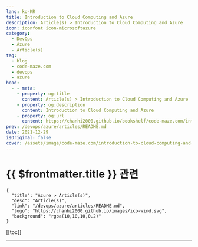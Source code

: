 ```yaml
---
lang: ko-KR
title: Introduction to Cloud Computing and Azure
description: Article(s) > Introduction to Cloud Computing and Azure
icon: iconfont icon-microsoftazure
category: 
  - DevOps
  - Azure
  - Article(s)
tag: 
  - blog
  - code-maze.com
  - devops
  - azure
head:  
  - - meta:
    - property: og:title
      content: Article(s) > Introduction to Cloud Computing and Azure
    - property: og:description
      content: Introduction to Cloud Computing and Azure
    - property: og:url
      content: https://chanhi2000.github.io/bookshelf/code-maze.com/introduction-to-cloud-computing-and-azure.html
prev: /devops/azure/articles/README.md
date: 2021-12-29
isOriginal: false
cover: /assets/image/code-maze.com/introduction-to-cloud-computing-and-azure/banner.png
---
```


# {{ $frontmatter.title }} 관련

```component VPCard
{
  "title": "Azure > Article(s)",
  "desc": "Article(s)",
  "link": "/devops/azure/articles/README.md",
  "logo": "https://chanhi2000.github.io/images/ico-wind.svg",
  "background": "rgba(10,10,10,0.2)"
}
```

[[toc]]

---

<SiteInfo
  name="Introduction to Cloud Computing and Azure"
  desc="In this article, we are going to discuss the fundamentals of Cloud Computing and Microsoft Azure and various services offered by it."
  url="https://code-maze.com/introduction-to-cloud-computing-and-azure/"
  logo="/assets/image/code-maze.com/favicon.png"
  preview="/assets/image/code-maze.com/introduction-to-cloud-computing-and-azure/banner.png"/>

<!-- TODO: 작성 -->
